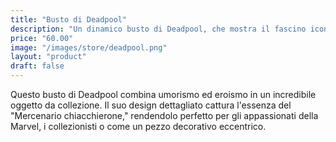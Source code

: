```yaml
---
title: "Busto di Deadpool"
description: "Un dinamico busto di Deadpool, che mostra il fascino iconico del mercenario."
price: "60.00"
image: "/images/store/deadpool.png"
layout: "product"
draft: false
---
```

Questo busto di Deadpool combina umorismo ed eroismo in un incredibile oggetto da collezione. Il suo design dettagliato cattura l'essenza del "Mercenario chiacchierone," rendendolo perfetto per gli appassionati della Marvel, i collezionisti o come un pezzo decorativo eccentrico.
